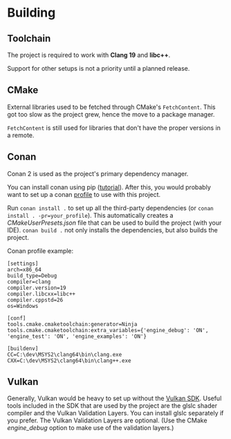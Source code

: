 # Building

## Toolchain

The project is required to work with **Clang 19** and **libc++**.

Support for other setups is not a priority until a planned release.

## CMake

External libraries used to be fetched through CMake's `FetchContent`.
This got too slow as the project grew, hence the move to a package manager.

`FetchContent` is still used for libraries that don't have the proper versions in a remote.

## Conan

Conan 2 is used as the project's primary dependency manager.

You can install conan using pip ([tutorial](https://docs.conan.io/2/installation.html)).
After this, you would probably want to set up a conan [profile](https://docs.conan.io/2/reference/config_files/profiles.html#profiles) to use with this project.

Run `conan install .` to set up all the third-party dependencies (or `conan install . -pr=your_profile`).
This automatically creates a _CMakeUserPresets.json_ file that can be used to build the project (with your IDE).
`conan build .` not only installs the dependencies, but also builds the project.

Conan profile example:

```
[settings]
arch=x86_64
build_type=Debug
compiler=clang
compiler.version=19
compiler.libcxx=libc++
compiler.cppstd=26
os=Windows

[conf]
tools.cmake.cmaketoolchain:generator=Ninja
tools.cmake.cmaketoolchain:extra_variables={'engine_debug': 'ON', 'engine_test': 'ON', 'engine_examples': 'ON'}

[buildenv]
CC=C:\dev\MSYS2\clang64\bin\clang.exe
CXX=C:\dev\MSYS2\clang64\bin\clang++.exe
```

## Vulkan

Generally, Vulkan would be heavy to set up without the [Vulkan SDK](https://www.lunarg.com/vulkan-sdk/).
Useful tools included in the SDK that are used by the project are the glslc shader compiler and the Vulkan Validation Layers.
You can install glslc separately if you prefer.
The Vulkan Validation Layers are optional.
(Use the CMake _engine_debug_ option to make use of the validation layers.)
